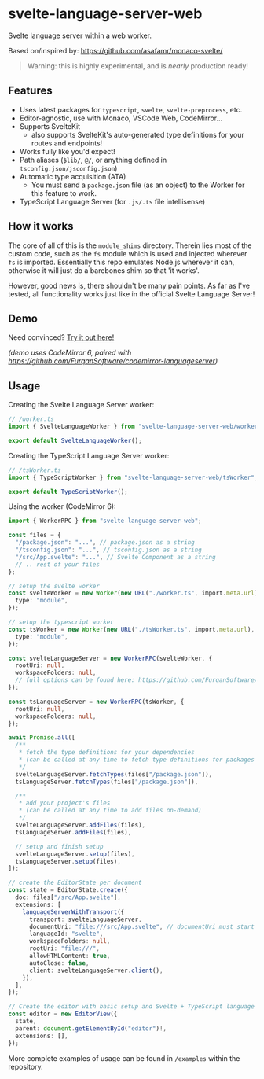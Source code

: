 # svelte-language-server-web

Svelte language server within a web worker.

Based on/inspired by: https://github.com/asafamr/monaco-svelte/

> Warning: this is highly experimental, and is _nearly_ production ready!

## Features

- Uses latest packages for `typescript`, `svelte`, `svelte-preprocess`, etc.
- Editor-agnostic, use with Monaco, VSCode Web, CodeMirror...
- Supports SvelteKit
  - also supports SvelteKit's auto-generated type definitions for your routes and endpoints!
- Works fully like you'd expect!
- Path aliases (`$lib/`, `@/`, or anything defined in `tsconfig.json/jsconfig.json`)
- Automatic type acquisition (ATA)
  - You must send a `package.json` file (as an object) to the Worker for this feature to work.
- TypeScript Language Server (for `.js/.ts` file intellisense)

## How it works

The core of all of this is the `module_shims` directory. Therein lies most of the custom code, such as the `fs` module which is used and injected wherever `fs` is imported. Essentially this repo emulates Node.js wherever it can, otherwise it will just do a barebones shim so that 'it works'.

However, good news is, there shouldn't be many pain points. As far as I've tested, all functionality works just like in the official Svelte Language Server!

## Demo

Need convinced? [Try it out here!](https://svelte-language-server-web.vercel.app/)

_(demo uses CodeMirror 6, paired with https://github.com/FurqanSoftware/codemirror-languageserver)_

## Usage

Creating the Svelte Language Server worker:

```ts
// /worker.ts
import { SvelteLanguageWorker } from "svelte-language-server-web/worker";

export default SvelteLanguageWorker();
```

Creating the TypeScript Language Server worker:

```ts
// /tsWorker.ts
import { TypeScriptWorker } from "svelte-language-server-web/tsWorker";

export default TypeScriptWorker();
```

Using the worker (CodeMirror 6):

```ts
import { WorkerRPC } from "svelte-language-server-web";

const files = {
  "/package.json": "...", // package.json as a string
  "/tsconfig.json": "...", // tsconfig.json as a string
  "/src/App.svelte": "...", // Svelte Component as a string
  // .. rest of your files
};

// setup the svelte worker
const svelteWorker = new Worker(new URL("./worker.ts", import.meta.url), {
  type: "module",
});

// setup the typescript worker
const tsWorker = new Worker(new URL("./tsWorker.ts", import.meta.url), {
  type: "module",
});

const svelteLanguageServer = new WorkerRPC(svelteWorker, {
  rootUri: null,
  workspaceFolders: null,
  // full options can be found here: https://github.com/FurqanSoftware/codemirror-languageserver/blob/master/src/index.ts#L466-L476
});

const tsLanguageServer = new WorkerRPC(tsWorker, {
  rootUri: null,
  workspaceFolders: null,
});

await Promise.all([
  /**
   * fetch the type definitions for your dependencies
   * (can be called at any time to fetch type definitions for packages on-demand)
   */
  svelteLanguageServer.fetchTypes(files["/package.json"]),
  tsLanguageServer.fetchTypes(files["/package.json"]),

  /**
   * add your project's files
   * (can be called at any time to add files on-demand)
   */
  svelteLanguageServer.addFiles(files),
  tsLanguageServer.addFiles(files),

  // setup and finish setup
  svelteLanguageServer.setup(files),
  tsLanguageServer.setup(files),
]);

// create the EditorState per document
const state = EditorState.create({
  doc: files["/src/App.svelte"],
  extensions: [
    languageServerWithTransport({
      transport: svelteLanguageServer,
      documentUri: "file:///src/App.svelte", // documentUri must start with `file:///`
      languageId: "svelte",
      workspaceFolders: null,
      rootUri: "file:///",
      allowHTMLContent: true,
      autoClose: false,
      client: svelteLanguageServer.client(),
    }),
  ],
});

// Create the editor with basic setup and Svelte + TypeScript language server integration
const editor = new EditorView({
  state,
  parent: document.getElementById("editor")!,
  extensions: [],
});
```

More complete examples of usage can be found in `/examples` within the repository.
